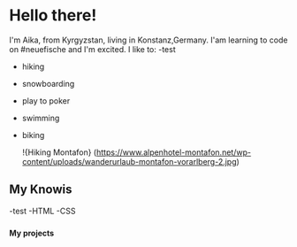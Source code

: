 # Hello there!
I'm Aika, from Kyrgyzstan, living in Konstanz,Germany.
I'am learning to code on #neuefische and I'm excited.
I like to:
-test
- hiking
- snowboarding
- play to poker
- swimming
- biking

  !{Hiking Montafon} (https://www.alpenhotel-montafon.net/wp-content/uploads/wanderurlaub-montafon-vorarlberg-2.jpg)
  
## My Knowis
-test
-HTML
-CSS
### 
#### My projects
